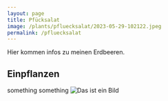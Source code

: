 ```yaml
---
layout: page
title: Pfücksalat
image: /plants/pfluecksalat/2023-05-29-102122.jpeg
permalink: /pfluecksalat
---
```


Hier kommen infos zu meinen Erdbeeren.

## Einpflanzen

something something ![Das ist ein Bild](./plants/pfluecksalat/2023-05-29-102122.jpeg)
